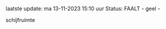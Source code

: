 laatste update: 
ma 13-11-2023 15:10   uur 
Status: FAALT - geel - 
<div class="service Y">schijfruimte</div>